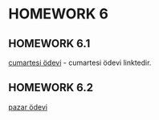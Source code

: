 # HOMEWORK 6

## HOMEWORK 6.1

[cumartesi ödevi](https://github.com/enuygun-test-automation-bootcamp/homework6-mkaganm/tree/main/Bootcamp6.1) - cumartesi ödevi linktedir.

## HOMEWORK 6.2

[pazar ödevi](https://github.com/enuygun-test-automation-bootcamp/homework6-mkaganm/tree/main/Bootcamp6.2)

